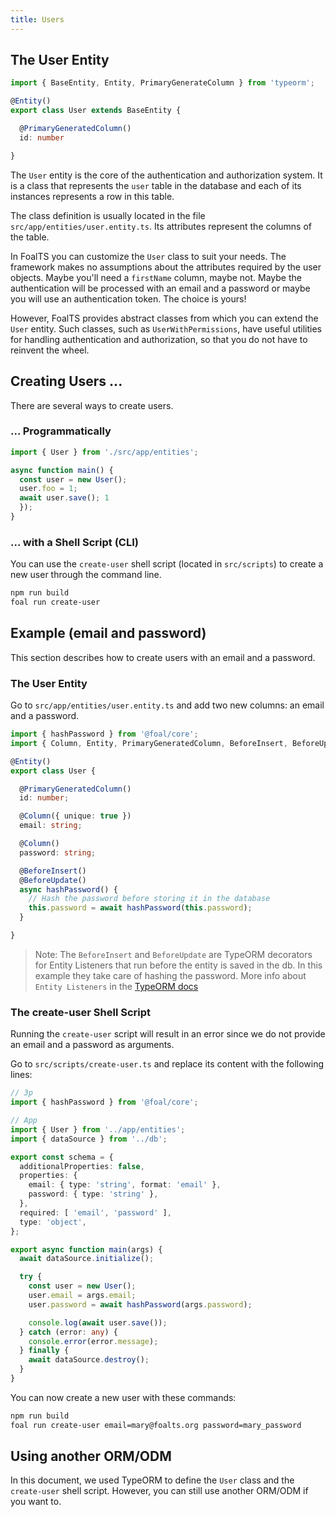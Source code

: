 ```yaml
---
title: Users
---
```



## The User Entity

```typescript
import { BaseEntity, Entity, PrimaryGenerateColumn } from 'typeorm';

@Entity()
export class User extends BaseEntity {

  @PrimaryGeneratedColumn()
  id: number

}
```

The `User` entity is the core of the authentication and authorization system. It is a class that represents the `user` table in the database and each of its instances represents a row in this table.

The class definition is usually located in the file `src/app/entities/user.entity.ts`. Its attributes represent the columns of the table. 

In FoalTS you can customize the `User` class to suit your needs. The framework makes no assumptions about the attributes required by the user objects. Maybe you'll need a `firstName` column, maybe not. Maybe the authentication will be processed with an email and a password or maybe you will use an authentication token. The choice is yours!

However, FoalTS provides abstract classes from which you can extend the `User` entity. Such classes, such as `UserWithPermissions`, have useful utilities for handling authentication and authorization, so that you do not have to reinvent the wheel.

## Creating Users ...

There are several ways to create users.

### ... Programmatically

```typescript
import { User } from './src/app/entities';

async function main() {
  const user = new User();
  user.foo = 1;
  await user.save(); 1
  });
}
```

### ... with a Shell Script (CLI)

You can use the `create-user` shell script (located in `src/scripts`) to create a new user through the command line.

```sh
npm run build
foal run create-user
```

## Example (email and password)

This section describes how to create users with an email and a password.

### The User Entity

Go to `src/app/entities/user.entity.ts` and add two new columns: an email and a password.

```typescript
import { hashPassword } from '@foal/core';
import { Column, Entity, PrimaryGeneratedColumn, BeforeInsert, BeforeUpdate } from 'typeorm';

@Entity()
export class User {

  @PrimaryGeneratedColumn()
  id: number;

  @Column({ unique: true })
  email: string;

  @Column()
  password: string;

  @BeforeInsert()
  @BeforeUpdate()
  async hashPassword() {
    // Hash the password before storing it in the database
    this.password = await hashPassword(this.password);
  }

}

```

> Note: The `BeforeInsert` and `BeforeUpdate` are TypeORM decorators for Entity Listeners that run before the entity is saved in the db. In this example they take care of hashing the password. More info about `Entity Listeners` in the [TypeORM docs](https://typeorm.io/#/listeners-and-subscribers)

### The create-user Shell Script

Running the `create-user` script will result in an error since we do not provide an email and a password as arguments.

Go to `src/scripts/create-user.ts` and replace its content with the following lines:

```typescript
// 3p
import { hashPassword } from '@foal/core';

// App
import { User } from '../app/entities';
import { dataSource } from '../db';

export const schema = {
  additionalProperties: false,
  properties: {
    email: { type: 'string', format: 'email' },
    password: { type: 'string' },
  },
  required: [ 'email', 'password' ],
  type: 'object',
};

export async function main(args) {
  await dataSource.initialize();

  try {
    const user = new User();
    user.email = args.email;
    user.password = await hashPassword(args.password);

    console.log(await user.save());
  } catch (error: any) {
    console.error(error.message);
  } finally {
    await dataSource.destroy();
  }
}

```

You can now create a new user with these commands:

```sh
npm run build
foal run create-user email=mary@foalts.org password=mary_password
```

## Using another ORM/ODM

In this document, we used TypeORM to define the `User` class and the `create-user` shell script. However, you can still use another ORM/ODM if you want to.

